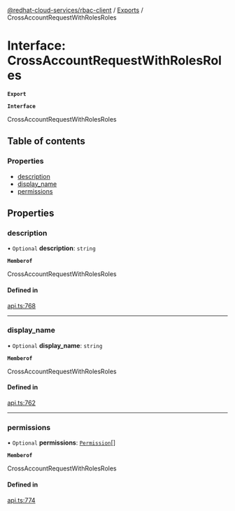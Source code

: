 [@redhat-cloud-services/rbac-client](../README.md) / [Exports](../modules.md) / CrossAccountRequestWithRolesRoles

# Interface: CrossAccountRequestWithRolesRoles

**`Export`**

**`Interface`**

CrossAccountRequestWithRolesRoles

## Table of contents

### Properties

- [description](CrossAccountRequestWithRolesRoles.md#description)
- [display\_name](CrossAccountRequestWithRolesRoles.md#display_name)
- [permissions](CrossAccountRequestWithRolesRoles.md#permissions)

## Properties

### description

• `Optional` **description**: `string`

**`Memberof`**

CrossAccountRequestWithRolesRoles

#### Defined in

[api.ts:768](https://github.com/RedHatInsights/javascript-clients/blob/master/packages/rbac/api.ts#L768)

___

### display\_name

• `Optional` **display\_name**: `string`

**`Memberof`**

CrossAccountRequestWithRolesRoles

#### Defined in

[api.ts:762](https://github.com/RedHatInsights/javascript-clients/blob/master/packages/rbac/api.ts#L762)

___

### permissions

• `Optional` **permissions**: [`Permission`](Permission.md)[]

**`Memberof`**

CrossAccountRequestWithRolesRoles

#### Defined in

[api.ts:774](https://github.com/RedHatInsights/javascript-clients/blob/master/packages/rbac/api.ts#L774)
